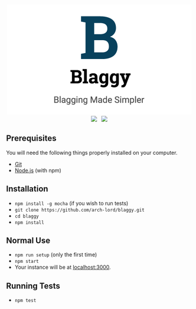 <p align="center">
  <img src="https://github.com/arch-lord/blaggy/blob/master/art/banner.png"/>
  <br />
  <a href="https://circleci.com/gh/arch-lord/blaggy"><img src="https://img.shields.io/circleci/project/github/arch-lord/blaggy/master.svg?style=for-the-badge" /></a>
  &nbsp;
  <a href="https://depfu.com/repos/arch-lord/blaggy"><img src="https://img.shields.io/depfu/arch-lord/blaggy.svg?style=for-the-badge" /></a>
</p>

## Prerequisites

You will need the following things properly installed on your computer.

* [Git](https://git-scm.com/)
* [Node.js](https://nodejs.org/) (with npm)

## Installation

* `npm install -g mocha` (if you wish to run tests)
* `git clone https://github.com/arch-lord/blaggy.git`
* `cd blaggy`
* `npm install`

## Normal Use

* `npm run setup` (only the first time)
* `npm start`
* Your instance will be at [localhost:3000](http://localhost:3000/).

## Running Tests

* `npm test`
